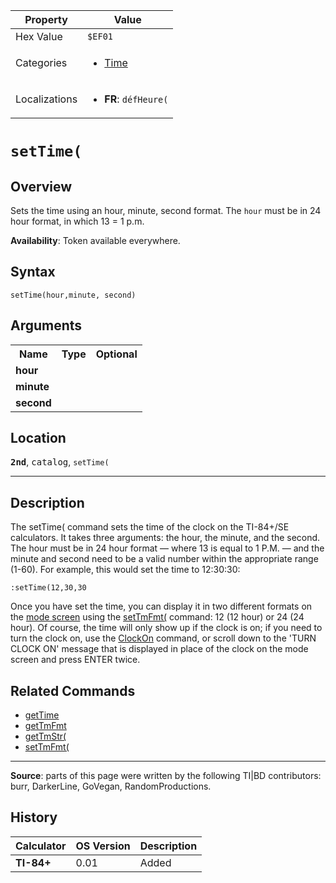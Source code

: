 | Property      | Value |
|---------------|-------|
| Hex Value     | `$EF01`|
| Categories    | <ul><li>[Time](<../categories/Time.md>)</li></ul> |
| Localizations | <ul><li><b>FR</b>: `défHeure(`</li></ul> |

# `setTime(`

## Overview
Sets the time using an hour, minute, second format. The `hour` must be in 24 hour format, in which 13 = 1 p.m.


<b>Availability</b>: Token available everywhere.

## Syntax
`setTime(hour,minute, second)`

## Arguments
<table>
<tr><th>Name</th><th>Type</th><th>Optional</th></tr>

<tr><td><b>hour</b></td><td></td><td></td></tr>

<tr><td><b>minute</b></td><td></td><td></td></tr>

<tr><td><b>second</b></td><td></td><td></td></tr>

</table>

## Location
<tt><kbd><b>2nd</b></kbd></tt>, <kbd>catalog</kbd>, `setTime(`
<hr>

## Description

The setTime( command sets the time of the clock on the TI-84+/SE calculators. It takes three arguments: the hour, the minute, and the second. The hour must be in 24 hour format — where 13 is equal to 1 P.M. — and the minute and second need to be a valid number within the appropriate range (1-60). For example, this would set the time to 12:30:30:

```ti-basic
:setTime(12,30,30
```

Once you have set the time, you can display it in two different formats on the [mode screen](settings) using the [setTmFmt(](setTmFmt\(.md) command: 12 (12 hour) or 24 (24 hour). Of course, the time will only show up if the clock is on; if you need to turn the clock on, use the [ClockOn](ClockOn.md) command, or scroll down to the 'TURN CLOCK ON' message that is displayed in place of the clock on the mode screen and press ENTER twice.

## Related Commands

*   [getTime](getTime.md)
*   [getTmFmt](getTmFmt.md)
*   [getTmStr(](getTmStr\(.md)
*   [setTmFmt(](setTmFmt\(.md)

* * *

**Source**: parts of this page were written by the following TI|BD contributors: burr, DarkerLine, GoVegan, RandomProductions.

## History
| Calculator | OS Version | Description |
|------------|------------|-------------|
| <b>TI-84+</b> | 0.01 | Added |


